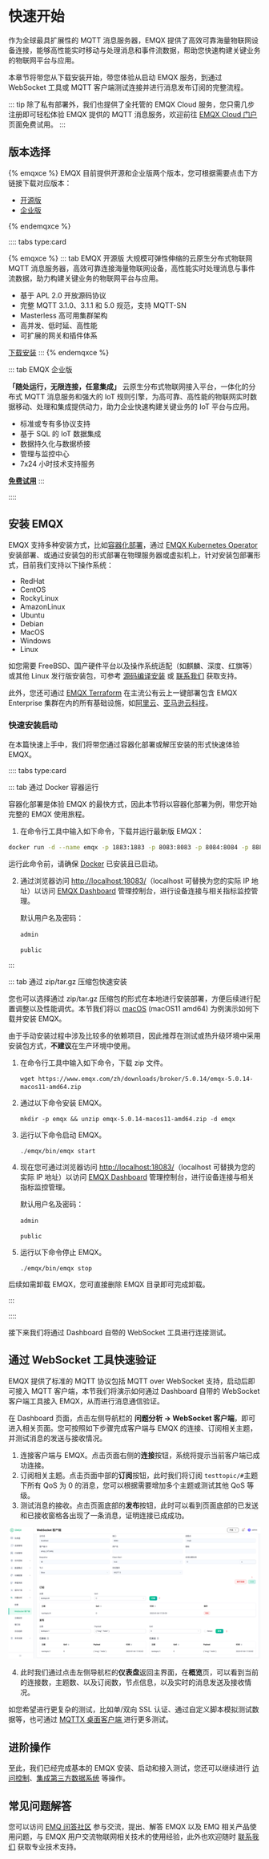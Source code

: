 # 快速开始

作为全球最具扩展性的 MQTT 消息服务器，EMQX 提供了高效可靠海量物联网设备连接，能够高性能实时移动与处理消息和事件流数据，帮助您快速构建关键业务的物联网平台与应用。

本章节将带您从下载安装开始，带您体验从启动 EMQX 服务，到通过 WebSocket 工具或 MQTT 客户端测试连接并进行消息发布订阅的完整流程。

::: tip
除了私有部署外，我们也提供了全托管的 EMQX Cloud 服务，您只需几步注册即可轻松体验 EMQX 提供的 MQTT 消息服务，欢迎前往 [EMQX Cloud 门户](https://cloud.emqx.com/)页面免费试用。
:::

## 版本选择

{% emqxce %}
EMQX 目前提供开源和企业版两个版本，您可根据需要点击下方链接下载对应版本：

- [开源版](https://www.emqx.com/zh/try?product=broker)
- [企业版](https://www.emqx.com/zh/try?product=enterprise)

{% endemqxce %}

:::: tabs type:card

{% emqxce %}
::: tab EMQX 开源版
大规模可弹性伸缩的云原生分布式物联网 MQTT 消息服务器，高效可靠连接海量物联网设备，高性能实时处理消息与事件流数据，助力构建关键业务的物联网平台与应用。

- 基于 APL 2.0 开放源码协议
- 完整 MQTT 3.1.0、3.1.1 和 5.0 规范，支持 MQTT-SN
- Masterless 高可用集群架构
- 高并发、低时延、高性能
- 可扩展的网关和插件体系

[下载安装](https://www.emqx.io/zh/downloads)
:::
{% endemqxce %}

::: tab EMQX 企业版

**「随处运行，无限连接，任意集成」** 云原生分布式物联网接入平台，一体化的分布式 MQTT 消息服务和强大的 IoT 规则引擎，为高可靠、高性能的物联网实时数据移动、处理和集成提供动力，助力企业快速构建关键业务的 IoT 平台与应用。

- 标准或专有多协议支持
- 基于 SQL 的 IoT 数据集成
- 数据持久化与数据桥接
- 管理与监控中心
- 7x24 小时技术支持服务

[**免费试用**](https://www.emqx.com/zh/try?product=enterprise)
:::

::::

## 安装 EMQX

EMQX 支持多种安装方式，比如[容器化部署](../deploy/install-docker.md)，通过 [EMQX Kubernetes Operator](../deploy/install-k8s.md) 安装部署、或通过安装包的形式部署在物理服务器或虚拟机上，针对安装包部署形式，目前我们支持以下操作系统：

- RedHat
- CentOS
- RockyLinux
- AmazonLinux
- Ubuntu
- Debian
- MacOS
- Windows
- Linux <!--后续在安装页面完成后，重新调整排序以及插入超链接-->

如您需要 FreeBSD、国产硬件平台以及操作系统适配（如麒麟、深度、红旗等）或其他 Linux 发行版安装包，可参考 [源码编译安装](../deploy/install-source.md) 或 [联系我们](https://www.emqx.com/zh/contact) 获取支持。<!--后续在安装页面完成后，重新调整排序以及插入超链接-->

此外，您还可通过 [EMQX Terraform](https://www.emqx.com/zh/emqx-terraform) 在主流公有云上一键部署包含 EMQX Enterprise 集群在内的所有基础设施，如[阿里云](https://github.com/emqx/tf-alicloud)、[亚马逊云科技](https://github.com/emqx/tf-aws)。<!-- TODO @wivwiv Update K8s link when EMQX Terraform 5.0 document ready -->

### 快速安装启动

在本篇快速上手中，我们将带您通过容器化部署或解压安装的形式快速体验 EMQX。

:::: tabs type:card

::: tab 通过 Docker 容器运行

容器化部署是体验 EMQX 的最快方式，因此本节将以容器化部署为例，带您开始完整的 EMQX 使用旅程。 

1. 在命令行工具中输入如下命令，下载并运行最新版 EMQX：

```bash
docker run -d --name emqx -p 1883:1883 -p 8083:8083 -p 8084:8084 -p 8883:8883 -p 18083:18083 emqx/emqx:latest
```


运行此命令前，请确保 [Docker](https://www.docker.com/) 已安装且已启动。

2. 通过浏览器访问 [http://localhost:18083/](http://localhost:18083/)（localhost 可替换为您的实际 IP 地址）以访问 [EMQX Dashboard](../dashboard/introduction.md) 管理控制台，进行设备连接与相关指标监控管理。

   默认用户名及密码：
   
   `admin`
   
   `public`
   
   <!--后续补上 dashboard的截图-->

:::

::: tab 通过 zip/tar.gz 压缩包快速安装

您也可以选择通过 zip/tar.gz 压缩包的形式在本地进行安装部署，方便后续进行配置调整以及性能调优。本节我们将以 [macOS](https://www.emqx.io/zh/downloads?os=macOS) (macOS11 amd64) 为例演示如何下载并安装 EMQX。

由于手动安装过程中涉及比较多的依赖项目，因此推荐在测试或热升级环境中采用安装包方式，**不建议**在生产环境中使用。


1. 在命令行工具中输入如下命令，下载 zip 文件。

   ```
   wget https://www.emqx.com/zh/downloads/broker/5.0.14/emqx-5.0.14-macos11-amd64.zip
   ```

2. 通过以下命令安装 EMQX。

   ```
   mkdir -p emqx && unzip emqx-5.0.14-macos11-amd64.zip -d emqx
   ```

3. 运行以下命令启动 EMQX。

   ```
   ./emqx/bin/emqx start
   ```
   
4. 现在您可通过浏览器访问 [http://localhost:18083/](http://localhost:18083/)（localhost 可替换为您的实际 IP 地址）以访问 [EMQX Dashboard](../dashboard/introduction.md) 管理控制台，进行设备连接与相关指标监控管理。

   默认用户名及密码：
   
   `admin`
   
   `public`
   
5. 运行以下命令停止 EMQX。
   
   ```
   ./emqx/bin/emqx stop
   ```

后续如需卸载 EMQX，您可直接删除 EMQX 目录即可完成卸载。

:::

::::

接下来我们将通过 Dashboard 自带的 WebSocket 工具进行连接测试。

## 通过 WebSocket 工具快速验证

EMQX 提供了标准的 MQTT 协议包括 MQTT over WebSocket 支持，启动后即可接入 MQTT 客户端，本节我们将演示如何通过 Dashboard 自带的 WebSocket 客户端工具接入 EMQX，从而进行消息通信验证。

在 Dashboard 页面，点击左侧导航栏的 **问题分析 -> WebSocket 客户端**，即可进入相关页面。您可按照如下步骤完成客户端与 EMQX 的连接、订阅相关主题，并测试消息的发送与接收情况。

1. 连接客户端与 EMQX。点击页面右侧的**连接**按钮，系统将提示当前客户端已成功连接。
2. 订阅相关主题。点击页面中部的**订阅**按钮，此时我们将订阅 `testtopic/#`主题下所有 QoS 为 0 的消息，您可以根据需要增加多个主题或测试其他 QoS 等级。
3. 测试消息的接收。点击页面底部的**发布**按钮，此时可以看到页面底部的已发送和已接收窗格各出现了一条消息，证明连接已成成功。

![EMQX MQTT WebSocket 连接](./assets/emqx-websocket.png)

4. 此时我们通过点击左侧导航栏的**仪表盘**返回主界面，在**概览**页，可以看到当前的连接数，主题数、以及订阅数，节点信息，以及实时的消息发送及接收情况。

<!-- TODO @wivwiv Update screenshot -->

如您希望进行更复杂的测试，比如单/双向 SSL 认证、通过自定义脚本模拟测试数据等，也可通过 [MQTTX 桌面客户端 ](https://mqttx.app/zh)进行更多测试。

## 进阶操作

<!-- TODO @wivwiv Update links after document is ready-->

至此，我们已经完成基本的 EMQX 安装、启动和接入测试，您还可以继续进行 [访问控制](../access-control/authn/authn.md)、[集成第三方数据系统](../data-integration/introduction.md) 等操作。

## 常见问题解答

您可以访问 [EMQ 问答社区](https://askemq.com/) 参与交流，提出、解答 EMQX 以及 EMQ 相关产品使用问题，与 EMQX 用户交流物联网相关技术的使用经验，此外也欢迎随时 [联系我们](https://www.emqx.com/zh/contact) 获取专业技术支持。
